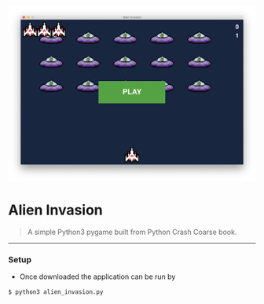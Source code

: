 ![Touchbar Pet - Demo](resources/demo.png)

# Alien Invasion

> A simple Python3 pygame built from Python Crash Coarse book.

---

### Setup

- Once downloaded the application can be run by

```shell
$ python3 alien_invasion.py
```